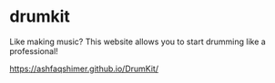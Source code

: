 # drumkit
Like making music? This website allows you to start drumming like a professional!

https://ashfaqshimer.github.io/DrumKit/
